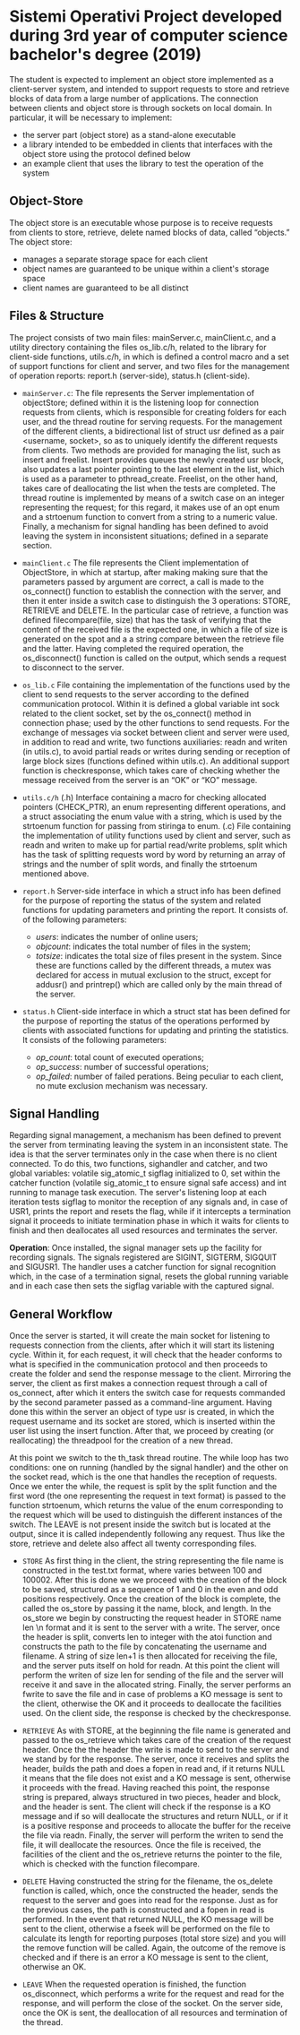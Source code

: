 # Sistemi Operativi Project developed during 3rd year of computer science bachelor's degree (2019)

The student is expected to implement an object store implemented as a client-server system, and intended to support requests to store and retrieve blocks of data from a large number of applications. The connection between clients and object store is through sockets on local domain. 
In particular, it will be necessary to implement:
- the server part (object store) as a stand-alone executable
- a library intended to be embedded in clients that interfaces with the object store using the protocol defined below
- an example client that uses the library to test the operation of the system

## Object-Store
The object store is an executable whose purpose is to receive requests from clients to store, retrieve, delete named blocks of data, called “objects.” The object store:
- manages a separate storage space for each client
- object names are guaranteed to be unique within a client's storage space
- client names are guaranteed to be all distinct

## Files & Structure

The project consists of two main files: mainServer.c, mainClient.c, and a utility directory
containing the files os_lib.c/h, related to the library for client-side functions, utils.c/h, in which is defined
a control macro and a set of support functions for client and server, and two files for the
management of operation reports: report.h (server-side), status.h (client-side).

- `mainServer.c`: The file represents the Server implementation of objectStore; defined within it is the
listening loop for connection requests from clients, which is responsible for creating
folders for each user, and the thread routine for serving requests. For the management of the
different clients, a bidirectional list of struct usr defined as a pair
<username, socket>, so as to uniquely identify the different requests from clients.
Two methods are provided for managing the list, such as insert and freelist. Insert provides
queues the newly created usr block, also updates a last pointer pointing
to the last element in the list, which is used as a parameter to pthread_create.
Freelist, on the other hand, takes care of deallocating the list when the tests are completed. The thread routine
is implemented by means of a switch case on an integer representing the request; for this
regard, it makes use of an opt enum and a strtoenum function to convert from a string to a
numeric value. Finally, a mechanism for signal handling has been defined to avoid
leaving the system in inconsistent situations; defined in a separate section.

- `mainClient.c`
The file represents the Client implementation of ObjectStore, in which at startup, after making
making sure that the parameters passed by argument are correct, a call is made
to the os_connect() function to establish the connection with the server, and then it
enter inside a switch case to distinguish the 3 operations: STORE, RETRIEVE and
DELETE. In the particular case of retrieve, a function was defined
filecompare(file, size) that has the task of verifying that the content of the received file is
the expected one, in which a file of size is generated on the spot and a
a string compare between the retrieve file and the latter. Having completed the required operation,
the os_disconnect() function is called on the output, which sends a request to
disconnect to the server.


- `os_lib.c`
File containing the implementation of the functions used by the client to send requests
to the server according to the defined communication protocol. Within it is defined a
global variable int sock related to the client socket, set by the os_connect() method in
connection phase; used by the other functions to send requests. For the exchange of
messages via socket between client and server were used, in addition to read and write, two functions
auxiliaries: readn and writen (in utils.c), to avoid partial reads or writes during sending or
reception of large block sizes (functions defined within utils.c). An additional
support function is checkresponse, which takes care of checking whether the message received
from the server is an “OK” or “KO” message.

- `utils.c/h`
(.h) Interface containing a macro for checking allocated pointers (CHECK_PTR),
an enum representing different operations, and a struct associating the enum value with a
string, which is used by the strtoenum function for passing from stiringa to enum.
(.c) File containing the implementation of utility functions used by client and server,
such as readn and writen to make up for partial read/write problems, split which has the
task of splitting requests word by word by returning an array of strings and the number
of split words, and finally the strtoenum mentioned above.

- `report.h`
Server-side interface in which a struct info has been defined for the purpose of reporting the status of the
system and related functions for updating parameters and printing the report. It consists of.
of the following parameters:
  - *users*: indicates the number of online users;
  - *objcount*: indicates the total number of files in the system;
  - *totsize*: indicates the total size of files present in the system.
Since these are functions called by the different threads, a mutex was declared for access in
mutual exclusion to the struct, except for addusr() and printrep() which are called only
by the main thread of the server.

- `status.h`
Client-side interface in which a struct stat has been defined for the purpose of reporting the status of the
operations performed by clients with associated functions for updating and printing the
statistics. It consists of the following parameters:
  - *op_count*: total count of executed operations;
  - *op_success*: number of successful operations;
  - *op_failed*: number of failed perations.
Being peculiar to each client, no mute exclusion mechanism was necessary.

## Signal Handling

Regarding signal management, a mechanism has been defined to prevent the server from
terminating leaving the system in an inconsistent state. The idea is that the server terminates only in the case
when there is no client connected. To do this, two functions, sighandler and
catcher, and two global variables: volatile sig_atomic_t sigflag initialized to 0, set within the
catcher function (volatile sig_atomic_t to ensure signal safe access) and int running to manage
task execution. The server's listening loop at each iteration tests sigflag to monitor the
reception of any signals and, in case of USR1, prints the report and resets the flag,
while if it intercepts a termination signal it proceeds to initiate termination phase in which it waits for
clients to finish and then deallocates all used resources and terminates the server.

**Operation**: Once installed, the signal manager sets up the facility for recording
signals. The signals registered are SIGINT, SIGTERM, SIGQUIT and SIGUSR1. The handler uses
a catcher function for signal recognition which, in the case of a termination signal,
resets the global running variable and in each case then sets the sigflag variable with the captured signal.

## General Workflow
Once the server is started, it will create the main socket for listening to requests
connection from the clients, after which it will start its listening cycle. Within it, for each
request, it will check that the header conforms to what is specified in the communication protocol
and then proceeds to create the folder and send the response message to the client.
Mirroring the server, the client as first makes a connection request through
a call of os_connect, after which it enters the switch case for requests commanded by the
second parameter passed as a command-line argument. Having done this within the server
an object of type usr is created, in which the request username and its socket are stored,
which is inserted within the user list using the insert function. After that, we
proceed by creating (or reallocating) the threadpool for the creation of a new thread.

At this point we switch to the th_task thread routine. The while loop has two conditions: one on
running (handled by the signal handler) and the other on the socket read, which is the one that handles the
reception of requests. Once we enter the while, the request is split by the split function and
the first word (the one representing the request in text format) is passed to the function
strtoenum, which returns the value of the enum corresponding to the request which will be used to
distinguish the different instances of the switch. The LEAVE is not present inside the switch but is located
at the output, since it is called independently following any request. Thus
like the store, retrieve and delete also affect all twenty corresponding files.

- `STORE`
As first thing in the client, the string representing the file name is constructed in the
test<length>.txt format, where <length> varies between 100 and 100002. After this is done we
we proceed with the creation of the block to be saved, structured as a sequence of 1 and 0 in the
even and odd positions respectively. Once the creation of the block is complete, the
called the os_store by passing it the name, block, and length. In the os_store we begin
by constructing the request header in STORE name len \n format and it is sent
to the server with a write. The server, once the header is split, converts len to integer with the
atoi function and constructs the path to the file by concatenating the username and filename.
A string of size len+1 is then allocated for receiving the file, and the server puts itself
on hold for readn. At this point the client will perform the writen of size len for sending
of the file and the server will receive it and save in the allocated string. Finally, the server performs an fwrite
to save the file and in case of problems a KO message is sent to the client, otherwise
the OK and it proceeds to deallocate the facilities used. On the client side, the response is checked
by the checkresponse.

- `RETRIEVE`
As with STORE, at the beginning the file name is generated and passed to the
os_retrieve which takes care of the creation of the request header. Once the 
the header the write is made to send to the server and we stand by for the response. The server, once it receives and splits the header, builds the path and does a fopen in read and, if it
returns NULL it means that the file does not exist and a KO message is sent, otherwise
it proceeds with the fread. Having reached this point, the response string is prepared,
always structured in two pieces, header and block, and the header is sent. The client
will check if the response is a KO message and if so will deallocate the structures
and return NULL, or if it is a positive response and proceeds to allocate the buffer for the
receive the file via readn. Finally, the server will perform the writen to send the file,
it will deallocate the resources. Once the file is received, the facilities of the
client and the os_retrieve returns the pointer to the file, which is checked with the function
filecompare.

- `DELETE`
Having constructed the string for the filename, the os_delete function is called, which, once the
constructed the header, sends the request to the server and goes into read for the response. Just as for
the previous cases, the path is constructed and a fopen in read is performed. In the event that
returned NULL, the KO message will be sent to the client, otherwise a fseek will be performed
on the file to calculate its length for reporting purposes (total store size) and you will
the remove function will be called. Again, the outcome of the remove is checked
and if there is an error a KO message is sent to the client, otherwise an OK.

- `LEAVE`
When the requested operation is finished, the function
os_disconnect, which performs a write for the request and read for the response, and will perform the
close of the socket. On the server side, once the OK is sent, the deallocation of all
resources and termination of the thread.

